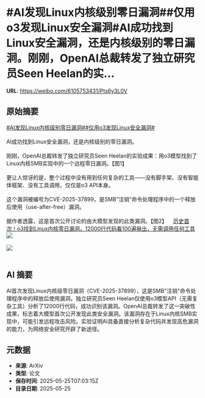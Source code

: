 # #AI发现Linux内核级别零日漏洞##仅用o3发现Linux安全漏洞#AI成功找到Linux安全漏洞，还是内核级别的零日漏洞。刚刚，OpenAI总裁转发了独立研究员Seen Heelan的实...

**URL**: https://weibo.com/6105753431/Pts6y3L0V

## 原始摘要

<a href="https://m.weibo.cn/search?containerid=231522type%3D1%26t%3D10%26q%3D%23AI%E5%8F%91%E7%8E%B0Linux%E5%86%85%E6%A0%B8%E7%BA%A7%E5%88%AB%E9%9B%B6%E6%97%A5%E6%BC%8F%E6%B4%9E%23&amp;extparam=%23AI%E5%8F%91%E7%8E%B0Linux%E5%86%85%E6%A0%B8%E7%BA%A7%E5%88%AB%E9%9B%B6%E6%97%A5%E6%BC%8F%E6%B4%9E%23" data-hide=""><span class="surl-text">#AI发现Linux内核级别零日漏洞#</span></a><a href="https://m.weibo.cn/search?containerid=231522type%3D1%26t%3D10%26q%3D%23%E4%BB%85%E7%94%A8o3%E5%8F%91%E7%8E%B0Linux%E5%AE%89%E5%85%A8%E6%BC%8F%E6%B4%9E%23&amp;extparam=%23%E4%BB%85%E7%94%A8o3%E5%8F%91%E7%8E%B0Linux%E5%AE%89%E5%85%A8%E6%BC%8F%E6%B4%9E%23" data-hide=""><span class="surl-text">#仅用o3发现Linux安全漏洞#</span></a><br><br>AI成功找到Linux安全漏洞，还是内核级别的零日漏洞。<br><br>刚刚，OpenAI总裁转发了独立研究员Seen Heelan的实验成果：用o3模型找到了Linux内核SMB实现中的一个远程零日漏洞。【图1】<br><br>更让人惊讶的是，整个过程中没有用到任何复杂的工具——没有脚手架、没有智能体框架、没有工具调用，仅仅是o3 API本身。<br><br>这个漏洞被编号为CVE-2025-37899，是SMB”注销”命令处理程序中的一个释放后使用（use-after-free）漏洞。<br><br>据作者透露，这是首次公开讨论的由大模型发现的此类漏洞。【图2】<a href="https://weibo.cn/sinaurl?u=https%3A%2F%2Fmp.weixin.qq.com%2Fs%2FJ_oaAnGjfiDUyv7jxTvZ3w" data-hide=""><span class="url-icon"><img style="width: 1rem;height: 1rem" src="https://h5.sinaimg.cn/upload/2015/09/25/3/timeline_card_small_web_default.png" referrerpolicy="no-referrer"></span><span class="surl-text">历史首次！o3找到Linux内核零日漏洞，12000行代码看100遍揪出，无需调用任何工具</span></a><img style="" src="https://tvax4.sinaimg.cn/large/006Fd7o3ly1i1rptbzgghj30xa0kaq8t.jpg" referrerpolicy="no-referrer"><br><br><img style="" src="https://tvax2.sinaimg.cn/large/006Fd7o3ly1i1rpth4kg4j31lo0jqq93.jpg" referrerpolicy="no-referrer"><br><br>

## AI 摘要

AI首次发现Linux内核级零日漏洞（CVE-2025-37899），这是SMB"注销"命令处理程序中的释放后使用漏洞。独立研究员Seen Heelan仅使用o3模型API（无需复杂工具）分析了12000行代码，成功识别该漏洞。OpenAI总裁转发了这一突破性成果，标志着大模型首次公开发现此类安全漏洞。该漏洞存在于Linux内核SMB实现中，可能引发远程攻击风险。实验证明AI具备直接分析复杂代码并发现高危漏洞的能力，为网络安全研究开辟了新途径。

## 元数据

- **来源**: ArXiv
- **类型**: 论文
- **保存时间**: 2025-05-25T07:03:15Z
- **目录日期**: 2025-05-25
